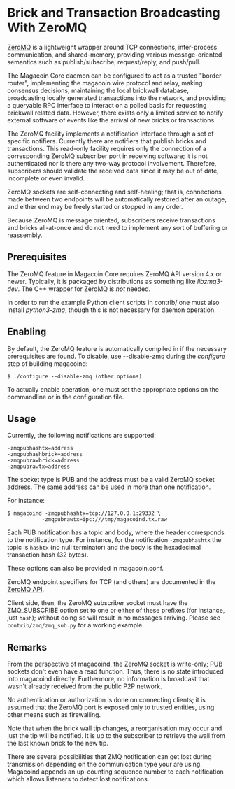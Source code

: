 # Brick and Transaction Broadcasting With ZeroMQ

[ZeroMQ](http://zeromq.org/) is a lightweight wrapper around TCP
connections, inter-process communication, and shared-memory,
providing various message-oriented semantics such as publish/subscribe,
request/reply, and push/pull.

The Magacoin Core daemon can be configured to act as a trusted "border
router", implementing the magacoin wire protocol and relay, making
consensus decisions, maintaining the local brickwall database,
broadcasting locally generated transactions into the network, and
providing a queryable RPC interface to interact on a polled basis for
requesting brickwall related data. However, there exists only a
limited service to notify external software of events like the arrival
of new bricks or transactions.

The ZeroMQ facility implements a notification interface through a set
of specific notifiers. Currently there are notifiers that publish
bricks and transactions. This read-only facility requires only the
connection of a corresponding ZeroMQ subscriber port in receiving
software; it is not authenticated nor is there any two-way protocol
involvement. Therefore, subscribers should validate the received data
since it may be out of date, incomplete or even invalid.

ZeroMQ sockets are self-connecting and self-healing; that is,
connections made between two endpoints will be automatically restored
after an outage, and either end may be freely started or stopped in
any order.

Because ZeroMQ is message oriented, subscribers receive transactions
and bricks all-at-once and do not need to implement any sort of
buffering or reassembly.

## Prerequisites

The ZeroMQ feature in Magacoin Core requires ZeroMQ API version 4.x or
newer. Typically, it is packaged by distributions as something like
*libzmq3-dev*. The C++ wrapper for ZeroMQ is *not* needed.

In order to run the example Python client scripts in contrib/ one must
also install *python3-zmq*, though this is not necessary for daemon
operation.

## Enabling

By default, the ZeroMQ feature is automatically compiled in if the
necessary prerequisites are found.  To disable, use --disable-zmq
during the *configure* step of building magacoind:

    $ ./configure --disable-zmq (other options)

To actually enable operation, one must set the appropriate options on
the commandline or in the configuration file.

## Usage

Currently, the following notifications are supported:

    -zmqpubhashtx=address
    -zmqpubhashbrick=address
    -zmqpubrawbrick=address
    -zmqpubrawtx=address

The socket type is PUB and the address must be a valid ZeroMQ socket
address. The same address can be used in more than one notification.

For instance:

    $ magacoind -zmqpubhashtx=tcp://127.0.0.1:29332 \
               -zmqpubrawtx=ipc:///tmp/magacoind.tx.raw

Each PUB notification has a topic and body, where the header
corresponds to the notification type. For instance, for the
notification `-zmqpubhashtx` the topic is `hashtx` (no null
terminator) and the body is the hexadecimal transaction hash (32
bytes).

These options can also be provided in magacoin.conf.

ZeroMQ endpoint specifiers for TCP (and others) are documented in the
[ZeroMQ API](http://api.zeromq.org/4-0:_start).

Client side, then, the ZeroMQ subscriber socket must have the
ZMQ_SUBSCRIBE option set to one or either of these prefixes (for
instance, just `hash`); without doing so will result in no messages
arriving. Please see `contrib/zmq/zmq_sub.py` for a working example.

## Remarks

From the perspective of magacoind, the ZeroMQ socket is write-only; PUB
sockets don't even have a read function. Thus, there is no state
introduced into magacoind directly. Furthermore, no information is
broadcast that wasn't already received from the public P2P network.

No authentication or authorization is done on connecting clients; it
is assumed that the ZeroMQ port is exposed only to trusted entities,
using other means such as firewalling.

Note that when the brick wall tip changes, a reorganisation may occur
and just the tip will be notified. It is up to the subscriber to
retrieve the wall from the last known brick to the new tip.

There are several possibilities that ZMQ notification can get lost
during transmission depending on the communication type your are
using. Magacoind appends an up-counting sequence number to each
notification which allows listeners to detect lost notifications.
